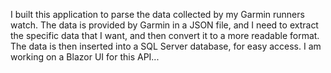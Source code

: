I built this application to parse the data collected by my Garmin runners watch. The data is provided by Garmin in a JSON file, and I need to extract the specific data that I want, and then convert it to a more readable format. The data is then inserted into a SQL Server database, for easy access. I am working on a Blazor UI for this API...
